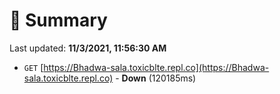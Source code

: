 # 📖 Summary
Last updated: **11/3/2021, 11:56:30 AM**

- `GET` [https://Bhadwa-sala.toxicblte.repl.co](https://Bhadwa-sala.toxicblte.repl.co) - **Down** (120185ms)
